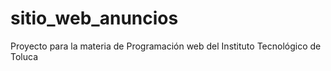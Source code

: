 # sitio_web_anuncios
Proyecto para la materia de Programación web del Instituto Tecnológico de Toluca
